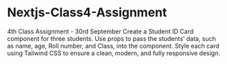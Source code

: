 # Nextjs-Class4-Assignment
4th Class Assignment - 30rd September  Create a Student ID Card component for three students. Use props to pass the students’ data, such as name, age, Roll number, and Class, into the component. Style each card using Tailwind CSS to ensure a clean, modern, and fully responsive design.
